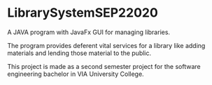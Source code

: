 # LibrarySystemSEP22020
A JAVA program with JavaFx GUI for managing libraries. 

The program provides deferent vital services for a library like adding materials and lending those material to the public. 

This project is made as a second semester project for the software engineering bachelor in VIA University College.
